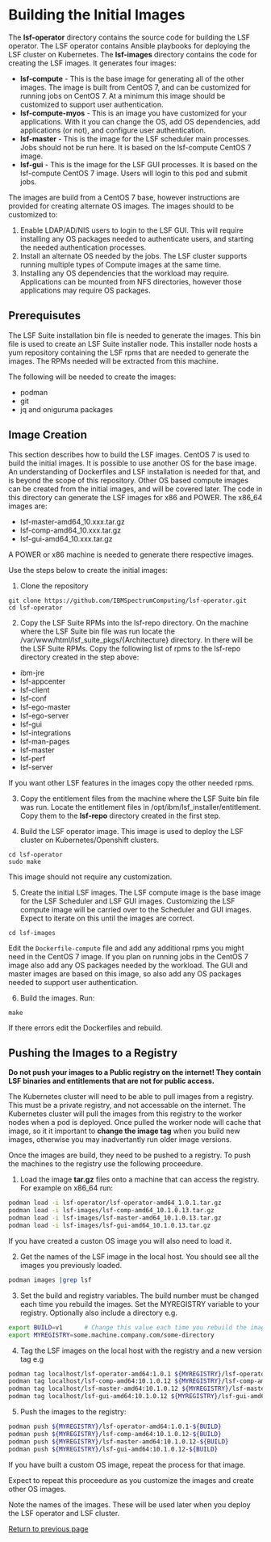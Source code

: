 # Building the Initial Images

The **lsf-operator** directory contains the source code for building the LSF operator.  The LSF operator contains Ansible playbooks for deploying the LSF cluster on Kubernetes. 
The **lsf-images** directory contains the code for creating the LSF images.  It generates four images:
* **lsf-compute**	- This is the base image for generating all of the other images.  The image is built from CentOS 7, and can be customized for running jobs on CentOS 7.  At a minimum this image should be customized to support user authentication.  
* **lsf-compute-myos**	- This is an image you have customized for your applications.  With it you can change the OS, add OS dependencies, add applications (or not), and configure user authentication.
* **lsf-master**		- This is the image for the LSF scheduler main processes.  Jobs should not be run here.  It is based on the lsf-compute CentOS 7 image.
* **lsf-gui**		- This is the image for the LSF GUI processes.  It is based on the lsf-compute CentOS 7 image.  Users will login to this pod and submit jobs.

The images are build from a CentOS 7 base, however instructions are provided for creating alternate OS images.  The images should to be customized to:
1. Enable LDAP/AD/NIS users to login to the LSF GUI.  This will require installing any OS packages needed to authenticate users, and starting the needed authentication processes.
2. Install an alternate OS needed by the jobs.  The LSF cluster supports running multiple types of Compute images at the same time.
2. Installing any OS dependencies that the workload may require.  Applications can be mounted from NFS directories, however those applications may require OS packages.  


## Prerequisutes
The LSF Suite installation bin file is needed to generate the images.  This bin file is used to create an LSF Suite installer node.  This installer node hosts a yum repository containing the LSF rpms that are needed to generate the images.  The RPMs needed will be extracted from this machine.

The following will be needed to create the images:
* podman
* git
* jq and oniguruma packages


## Image Creation
This section describes how to build the LSF images.  CentOS 7 is used to build the initial images.  It is possible to use another OS for the base image.  An understanding of Dockerfiles and LSF installation is needed for that, and is beyond the scope of this repository.  Other OS based compute images can be created from the initial images, and will be covered later.  The code in this directory can generate the LSF images for x86 and POWER.
The x86_64 images are:
* lsf-master-amd64_10.xxx.tar.gz
* lsf-comp-amd64_10.xxx.tar.gz
* lsf-gui-amd64_10.xxx.tar.gz

A POWER or x86 machine is needed to generate there respective images. 

Use the steps below to create the initial images:

1. Clone the repository 
```
git clone https://github.com/IBMSpectrumComputing/lsf-operator.git
cd lsf-operator
```

2. Copy the LSF Suite RPMs into the lsf-repo directory.  On the machine where the LSF Suite bin file was run locate the /var/www/html/lsf_suite_pkgs/{Architecture} directory.  In there will be the LSF Suite RPMs.  Copy the following list of rpms to the lsf-repo directory created in the step above:
  * ibm-jre
  * lsf-appcenter
  * lsf-client
  * lsf-conf
  * lsf-ego-master
  * lsf-ego-server
  * lsf-gui
  * lsf-integrations
  * lsf-man-pages
  * lsf-master
  * lsf-perf
  * lsf-server

If you want other LSF features in the images copy the other needed rpms.

3. Copy the entitlement files from the machine where the LSF Suite bin file was run.  Locate the entitlement files in /opt/ibm/lsf_installer/entitlement.  Copy them to the **lsf-repo** directory created in the first step.

4. Build the LSF operator image.  This image is used to deploy the LSF cluster on Kubernetes/Openshift clusters.
```
cd lsf-operator
sudo make
```
This image should not require any customization.

5. Create the initial LSF images.  The LSF compute image is the base image for the LSF Scheduler and LSF GUI images.  Customizing the LSF compute image will be carried over to the Scheduler and GUI images.  Expect to iterate on this until the images are correct.
```
cd lsf-images
```
Edit the `Dockerfile-compute` file and add any additional rpms you might need in the CentOS 7 image.  If you plan on running jobs in the CentOS 7 image also add any OS packages needed by the workload.  The GUI and master images are based on this image, so also add any OS packages needed to support user authentication.

6. Build the images.  Run:
```
make
```
If there errors edit the Dockerfiles and rebuild.

## Pushing the Images to a Registry
**Do not push your images to a Public registry on the internet!  They contain LSF binaries and entitlements that are not for public access.**

The Kubernetes cluster will need to be able to pull images from a registry.  This must be a private registry, and not accessable on the internet.  The Kubernetes cluster will pull the images from this registry to the worker nodes when a pod is deployed.  Once pulled the worker node will cache that image, so it it important to **change the image tag** when you build new images, otherwise you may inadvertantly run older image versions.

Once the images are build, they need to be pushed to a registry.  To push the machines to the registry use the following proceedure.

1. Load the image **tar.gz** files onto a machine that can access the registry.  For example on x86_64 run:
```bash
podman load -i lsf-operator/lsf-operator-amd64_1.0.1.tar.gz
podman load -i lsf-images/lsf-comp-amd64_10.1.0.13.tar.gz
podman load -i lsf-images/lsf-master-amd64_10.1.0.13.tar.gz
podman load -i lsf-images/lsf-gui-amd64_10.1.0.13.tar.gz
```
If you have created a custon OS image you will also need to load it.

2. Get the names of the LSF image in the local host.  You should see all the images you previously loaded.
```bash
podman images |grep lsf
```

3. Set the build and registry variables.  The build number must be changed each time you rebuild the images.  Set the MYREGISTRY variable to your registry.  Optionally also include a directory e.g.
```bash
export BUILD=v1      # Change this value each time you rebuild the images
export MYREGISTRY=some.machine.company.com/some-directory
```

4. Tag the LSF images on the local host with the registry and a new version tag e.g
```bash
podman tag localhost/lsf-operator-amd64:1.0.1 ${MYREGISTRY}/lsf-operator-amd64:1.0.1-${BUILD}
podman tag localhost/lsf-comp-amd64:10.1.0.12 ${MYREGISTRY}/lsf-comp-amd64:10.1.0.12-${BUILD}
podman tag localhost/lsf-master-amd64:10.1.0.12 ${MYREGISTRY}/lsf-master-amd64:10.1.0.12-${BUILD}
podman tag localhost/lsf-gui-amd64:10.1.0.12 ${MYREGISTRY}/lsf-gui-amd64:10.1.0.12-${BUILD}
```

5. Push the images to the registry:
```bash
podman push ${MYREGISTRY}/lsf-operator-amd64:1.0.1-${BUILD}
podman push ${MYREGISTRY}/lsf-comp-amd64:10.1.0.12-${BUILD}
podman push ${MYREGISTRY}/lsf-master-amd64:10.1.0.12-${BUILD}
podman push ${MYREGISTRY}/lsf-gui-amd64:10.1.0.12-${BUILD}
```

If you have built a custom OS image, repeat the process for that image.

Expect to repeat this proceedure as you customize the images and create other OS images.

Note the names of the images.  These will be used later when you deploy the LSF operator and LSF cluster.


[Return to previous page](README.md)
